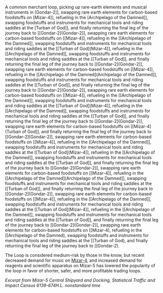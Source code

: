 A common merchant loop, picking up rare-earth elements and musical instruments in [Gondar-2]], swapping rare earth elements for carbon-based foodstuffs on [Mizar-4]], refueling in the [Archipelago of the Damned]], swapping foodstuffs and instruments for mechanical tools and riding saddles at the [Turban of God]], and finally returning the final leg of the journey back to [[Gondar-2](Gondar-2]], swapping rare earth elements for carbon-based foodstuffs on [[Mizar-4]], refueling in the [[Archipelago of the Damned]], swapping foodstuffs and instruments for mechanical tools and riding saddles at the [[Turban of God](Mizar-4]], refueling in the [[Archipelago of the Damned]], swapping foodstuffs and instruments for mechanical tools and riding saddles at the [[Turban of God]], and finally returning the final leg of the journey back to [[Gondar-2](Gondar-2]], swapping rare earth elements for carbon-based foodstuffs on [[Mizar-4]], refueling in the [[Archipelago of the Damned](Archipelago of the Damned]], swapping foodstuffs and instruments for mechanical tools and riding saddles at the [[Turban of God]], and finally returning the final leg of the journey back to [[Gondar-2](Gondar-2]], swapping rare earth elements for carbon-based foodstuffs on [[Mizar-4]], refueling in the [[Archipelago of the Damned]], swapping foodstuffs and instruments for mechanical tools and riding saddles at the [[Turban of God](Mizar-4]], refueling in the [[Archipelago of the Damned]], swapping foodstuffs and instruments for mechanical tools and riding saddles at the [[Turban of God]], and finally returning the final leg of the journey back to [[Gondar-2](Gondar-2]], swapping rare earth elements for carbon-based foodstuffs on [[Mizar-4](Turban of God]], and finally returning the final leg of the journey back to [[Gondar-2](Gondar-2]], swapping rare earth elements for carbon-based foodstuffs on [[Mizar-4]], refueling in the [[Archipelago of the Damned]], swapping foodstuffs and instruments for mechanical tools and riding saddles at the [[Turban of God](Mizar-4]], refueling in the [[Archipelago of the Damned]], swapping foodstuffs and instruments for mechanical tools and riding saddles at the [[Turban of God]], and finally returning the final leg of the journey back to [[Gondar-2](Gondar-2]], swapping rare earth elements for carbon-based foodstuffs on [[Mizar-4]], refueling in the [[Archipelago of the Damned](Archipelago of the Damned]], swapping foodstuffs and instruments for mechanical tools and riding saddles at the [[Turban of God]], and finally returning the final leg of the journey back to [[Gondar-2](Gondar-2]], swapping rare earth elements for carbon-based foodstuffs on [[Mizar-4]], refueling in the [[Archipelago of the Damned]], swapping foodstuffs and instruments for mechanical tools and riding saddles at the [[Turban of God](Mizar-4]], refueling in the [[Archipelago of the Damned]], swapping foodstuffs and instruments for mechanical tools and riding saddles at the [[Turban of God]], and finally returning the final leg of the journey back to [[Gondar-2](Gondar-2]], swapping rare earth elements for carbon-based foodstuffs on [[Mizar-4), refueling in the [[Archipelago of the Damned), swapping foodstuffs and instruments for mechanical tools and riding saddles at the [[Turban of God), and finally returning the final leg of the journey back to [[Gondar-2).

The Loop is considered medium-risk by those in the know, but recent decreased demand for music on [Mizar-4](Mizar-4), and increased demand for reagents and scientific apparatus on Mizar-5 has lowered the popularity of the loop in favor of shorter, safer, and more profitable trading loops.

*Excerpt from Mizar-5 Central Shipyard and Docking, Statistical Traffic and Impact Census 6139-674H.L. nonstandard time*

